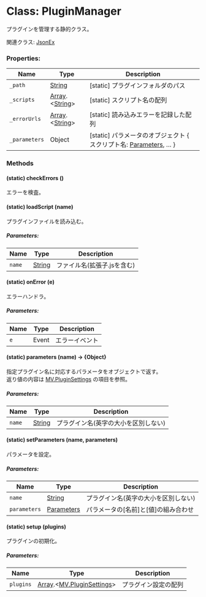 # Class: PluginManager
 プラグインを管理する静的クラス。

関連クラス: [JsonEx](JsonEx.md)


### Properties:

| Name | Type | Description |
| --- | --- | --- |
| `_path` | [String](String.md) | [static] プラグインフォルダのパス |
| `_scripts` | [Array](Array.md).&lt;[String](String.md)&gt; | [static] スクリプト名の配列 |
| `_errorUrls` | [Array](Array.md).&lt;[String](String.md)&gt; | [static] 読み込みエラーを記録した配列 |
| `_parameters` | Object | [static] パラメータのオブジェクト { スクリプト名: [Parameters](MV.PluginSettings.md#parameters), … } |


### Methods

#### (static) checkErrors ()
 エラーを検査。


#### (static) loadScript (name)
プラグインファイルを読み込む。

##### Parameters:

| Name | Type | Description |
| --- | --- | --- |
| `name` | [String](String.md) | ファイル名(拡張子.jsを含む) |


#### (static) onError (e)
エラーハンドラ。

##### Parameters:

| Name | Type | Description |
| --- | --- | --- |
| `e` | Event | エラーイベント |


#### (static) parameters (name) → {Object}
指定プラグイン名に対応するパラメータをオブジェクトで返す。<br />
返り値の内容は [MV.PluginSettings](MV.PluginSettings.md) の項目を参照。

##### Parameters:

| Name | Type | Description |
| --- | --- | --- |
| `name` | [String](String.md) |  プラグイン名(英字の大小を区別しない) |


#### (static) setParameters (name, parameters)
 パラメータを設定。

##### Parameters:

| Name | Type | Description |
| --- | --- | --- |
| `name` | [String](String.md) |  プラグイン名(英字の大小を区別しない) |
| `parameters` | [Parameters](MV.PluginSettings.md#parameters) |  パラメータの[名前]と[値]の組み合わせ |


#### (static) setup (plugins)
 プラグインの初期化。

##### Parameters:

| Name | Type | Description |
| --- | --- | --- |
| `plugins` | [Array](Array.md).&lt;[MV.PluginSettings](MV.PluginSettings.md)&gt; | プラグイン設定の配列 |




